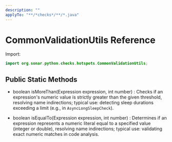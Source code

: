 ```yaml
---
description: ""
applyTo: "**/*checks*/**/*.java"
---
```

# CommonValidationUtils Reference

Import:
```java
import org.sonar.python.checks.hotspots.CommonValidationUtils;
```

## Public Static Methods

- boolean isMoreThan(Expression expression, int number) : Checks if an expression's numeric value is strictly greater than the given threshold, resolving name indirections; typical use: detecting sleep durations exceeding a limit (e.g., in `AsyncLongSleepCheck`).

- boolean isEqualTo(Expression expression, int number) : Determines if an expression represents a numeric literal equal to a specified value (integer or double), resolving name indirections; typical use: validating exact numeric matches in code analysis.
